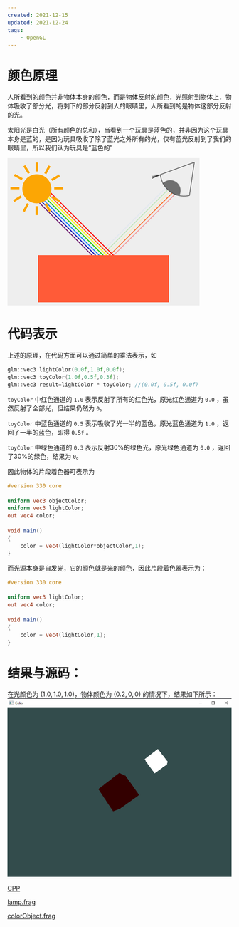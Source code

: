 ```yaml
---
created: 2021-12-15
updated: 2021-12-24
tags:
    - OpenGL
---
```

# 颜色原理

人所看到的颜色并非物体本身的颜色，而是物体反射的颜色，光照射到物体上，物体吸收了部分光，将剩下的部分反射到人的眼睛里，人所看到的是物体这部分反射的光。

太阳光是白光（所有颜色的总和），当看到一个玩具是蓝色的，并非因为这个玩具本身是蓝的，是因为玩具吸收了除了蓝光之外所有的光，仅有蓝光反射到了我们的眼睛里，所以我们认为玩具是“蓝色的”

![|500](assets/Learn%20OpenGL%20-%20Ch%2010%20Color/Untitled%201.png)

# 代码表示

上述的原理，在代码方面可以通过简单的乘法表示，如

```cpp
glm::vec3 lightColor(0.0f,1.0f,0.0f);
glm::vec3 toyColor(1.0f,0.5f,0.3f);
glm::vec3 result=lightColor * toyColor; //(0.0f, 0.5f, 0.0f)
```

`toyColor` 中红色通道的 `1.0` 表示反射了所有的红色光，原光红色通道为 `0.0` ，虽然反射了全部光，但结果仍然为 `0`。

`toyColor` 中蓝色通道的 `0.5` 表示吸收了光一半的蓝色，原光蓝色通道为 `1.0` ，返回了一半的蓝色，即得 `0.5f` 。

`toyColor` 中绿色通道的 `0.3` 表示反射30%的绿色光，原光绿色通道为 `0.0` ，返回了30%的绿色，结果为 `0`。

因此物体的片段着色器可表示为

```glsl
#version 330 core

uniform vec3 objectColor;
uniform vec3 lightColor;
out vec4 color;

void main()
{
    color = vec4(lightColor*objectColor,1);
}
```

而光源本身是自发光，它的颜色就是光的颜色，因此片段着色器表示为：

```glsl
#version 330 core

uniform vec3 lightColor;
out vec4 color;

void main()
{
    color = vec4(lightColor,1);
}
```

# 结果与源码：

在光颜色为 $(1.0,1.0,1.0)$，物体颜色为 $(0.2,0,0)$ 的情况下，结果如下所示：
![](assets/Learn%20OpenGL%20-%20Ch%2010%20Color/Untitled%201%201.png)

[CPP](https://raw.githubusercontent.com/xuejiaW/Study-Notes/master/LearnOpenGL_VSCode/src/8.Colors/main.cpp)

[lamp.frag](https://raw.githubusercontent.com/xuejiaW/Study-Notes/master/LearnOpenGL_VSCode/src/8.Colors/lamp.frag) 

[colorObject.frag](https://raw.githubusercontent.com/xuejiaW/Study-Notes/master/LearnOpenGL_VSCode/src/8.Colors/colorObject.frag)